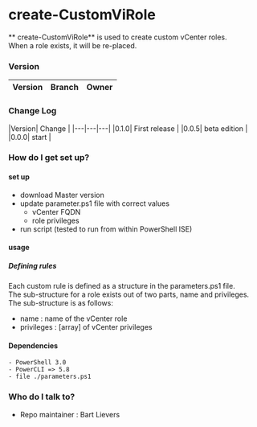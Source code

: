# create-CustomViRole



** create-CustomViRole** is used to create custom vCenter roles.  
When a role exists, it will be re-placed.

### Version
| Version | Branch |Owner|
|---|---|---|

### Change Log
|Version| Change |
|---|---|---|
|0.1.0| First release |
|0.0.5| beta edition |
|0.0.0| start |

### How do I get set up?

#### set up
 - download Master version
 - update parameter.ps1 file with correct values
	- vCenter FQDN
	- role privileges
 - run script (tested to run from within PowerShell ISE)
 
#### usage

##### Defining rules
Each custom rule is defined as a structure in the parameters.ps1 file.  
The sub-structure for a role exists out of two parts, name and privileges.  
The sub-structure is as follows:  
  - name : name of the vCenter role
  - privileges : [array] of vCenter privileges
	
#### Dependencies

	- PowerShell 3.0
	- PowerCLI => 5.8
	- file ./parameters.ps1

### Who do I talk to?

* Repo maintainer : Bart Lievers

